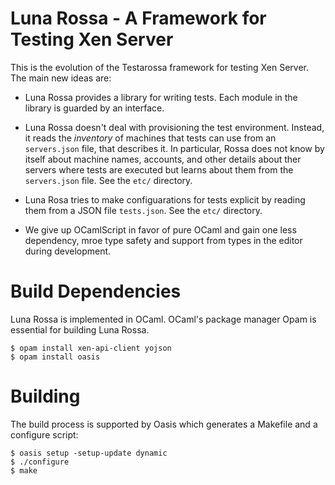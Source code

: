 
# Luna Rossa - A Framework for Testing Xen Server

This is the evolution of the Testarossa framework for testing Xen
Server. The main new ideas are:

* Luna Rossa provides a library for writing tests. Each module in the
  library is guarded by an interface.

* Luna Rossa doesn't deal with provisioning the test environment. 
  Instead, it reads the _inventory_ of machines that tests can use from
  an `servers.json` file, that describes it. In particular, Rossa does
  not know by itself about machine names, accounts, and other details
  about ther servers where tests are executed but learns about them from
  the `servers.json` file. See the `etc/` directory.

* Luna Rosa tries to make configuarations for tests explicit by reading
  them from a JSON file `tests.json`. See the `etc/` directory.

* We give up OCamlScript in favor of pure OCaml and gain one less
  dependency, mroe type safety and support from types in the editor
  during development.

# Build Dependencies

Luna Rossa is implemented in OCaml. OCaml's package manager Opam is
essential for building Luna Rossa.

    $ opam install xen-api-client yojson
    $ opam install oasis

# Building

The build process is supported by Oasis which generates a Makefile and a
configure script:

    $ oasis setup -setup-update dynamic
    $ ./configure
    $ make


